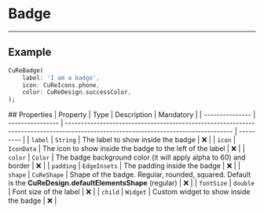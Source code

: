 # Badge

---

## Example

```dart
CuReBadge(
    label: 'I am a badge',
    icon: CuReIcons.phone,
    color: CuReDesign.successColor,
);
```

## Properties
| Property | Type | Description | Mandatory |
| --------------- | ---------------- | ----------------------------------------------------------------------------------------------------------------------------------- | --------- |
| `label` | `String` | The label to show inside the badge | ❌ |
| `icon` | `IconData` | The icon to show inside the badge to the left of the label | ❌ |
| `color` | `Color` | The badge background color (it will apply alpha to 60) and border | ❌ |
| `padding` | `EdgeInsets` | The padding inside the badge | ❌ |
| `shape` | `CuReShape` | Shape of the badge. Regular, rounded, squared. Default is the **CuReDesign.defaultElementsShape** (regular) | ❌ |
| `fontSize` | `double` | Font size of the label | ❌ |
| `child` | `Widget` | Custom widget to show inside the badge | ❌ |
